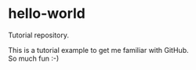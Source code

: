 # hello-world
Tutorial repository.

This is a tutorial example to get me familiar with GitHub.  
So much fun :-)
